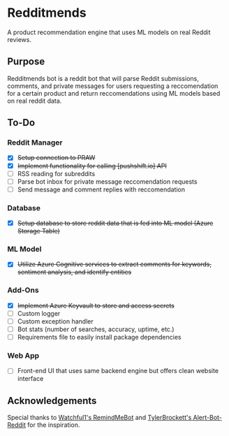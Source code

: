 # Redditmends
A product recommendation engine that uses ML models on real Reddit reviews.

## Purpose
Redditmends bot is a reddit bot that will parse Reddit submissions, comments, and private messages for users requesting a reccomendation for a certain product and return reccomendations using ML models based on real reddit data.

## To-Do
### Reddit Manager
- [x] ~~Setup connection to PRAW~~
- [x] ~~Implement functionality for calling [pushshift.io] API~~
- [ ] RSS reading for subreddits
- [ ] Parse bot inbox for private message reccomendation requests
- [ ] Send message and comment replies with reccomendation

### Database
- [x] ~~Setup database to store reddit data that is fed into ML model (Azure Storage Table)~~

### ML Model
- [x] ~~Utilize Azure Cognitive services to extract comments for keywords, sentiment analysis, and identify entities~~

### Add-Ons
- [x] ~~Implement Azure Keyvault to store and access secrets~~
- [ ] Custom logger
- [ ] Custom exception handler
- [ ] Bot stats (number of searches, accuracy, uptime, etc.)
- [ ] Requirements file to easily install package dependencies

### Web App
- [ ] Front-end UI that uses same backend engine but offers clean website interface

## Acknowledgements
Special thanks to [Watchful1's RemindMeBot](https://github.com/Watchful1/RemindMeBot) and [TylerBrockett's Alert-Bot-Reddit](https://github.com/tylerbrockett/Alert-Bot-Reddit) for the inspiration.
